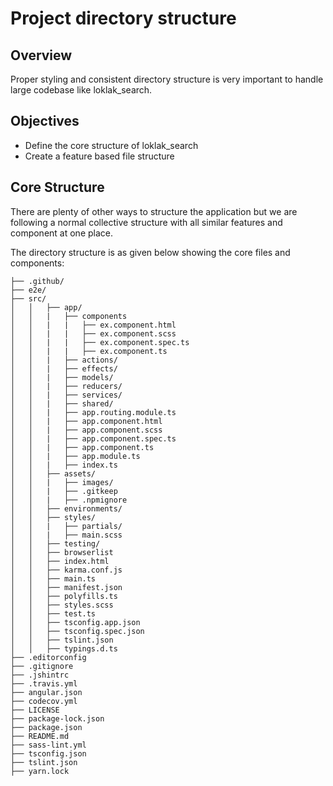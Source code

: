 # Project directory structure

## Overview

Proper styling and consistent directory structure is very important to handle large codebase like loklak_search.

## Objectives

- Define the core structure of loklak_search
- Create a feature based file structure

## Core Structure

There are plenty of other ways to structure the application but we are following a normal collective structure with all similar features and component at one place.

The directory structure is as given below showing the core files and components:

```
├── .github/
├── e2e/
├── src/
│   │   ├── app/
│   │   |   ├── components
│   │   |   |   ├── ex.component.html
│   │   |   |   ├── ex.component.scss
│   │   |   |   ├── ex.component.spec.ts
│   │   |   |   ├── ex.component.ts
│   │   |   ├── actions/
│   │   |   ├── effects/
│   │   |   ├── models/
│   │   |   ├── reducers/
│   │   |   ├── services/
│   │   |   ├── shared/
│   │   |   ├── app.routing.module.ts
│   │   |   ├── app.component.html
│   │   |   ├── app.component.scss
│   │   |   ├── app.component.spec.ts
│   │   |   ├── app.component.ts
│   │   |   ├── app.module.ts
│   │   |   ├── index.ts
│   │   ├── assets/
│   │   |   ├── images/
│   │   |   ├── .gitkeep
│   │   |   ├── .npmignore
│   │   ├── environments/
│   │   ├── styles/
│   │   |   ├── partials/
│   │   |   ├── main.scss
│   │   ├── testing/
│   │   ├── browserlist
│   │   ├── index.html
│   │   ├── karma.conf.js
│   │   ├── main.ts
│   │   ├── manifest.json
│   │   ├── polyfills.ts
│   │   ├── styles.scss
│   │   ├── test.ts
│   │   ├── tsconfig.app.json
│   │   ├── tsconfig.spec.json
│   │   ├── tslint.json
│   │   ├── typings.d.ts
├── .editorconfig
├── .gitignore
├── .jshintrc
├── .travis.yml
├── angular.json
├── codecov.yml
├── LICENSE
├── package-lock.json
├── package.json
├── README.md
├── sass-lint.yml
├── tsconfig.json
├── tslint.json
├── yarn.lock
```
